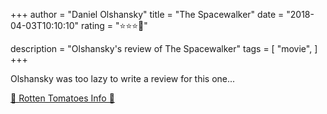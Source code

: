 +++
author = "Daniel Olshansky"
title = "The Spacewalker"
date = "2018-04-03T10:10:10"
rating = "⭐⭐⭐🌟"

description = "Olshansky's review of The Spacewalker"
tags = [
    "movie",
]
+++


Olshansky was too lazy to write a review for this one...

[🍅 Rotten Tomatoes Info 🍅](https://www.rottentomatoes.com//m/spacewalk)